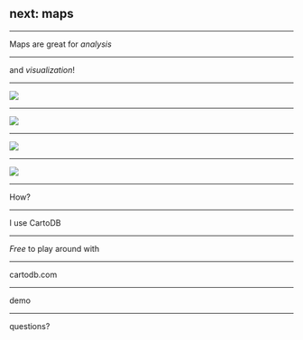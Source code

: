 ## next: maps

---

Maps are great for *analysis*

---

and *visualization*!

---

![](https://dl.dropboxusercontent.com/u/2745459/heroin.png)

---

![](https://dl.dropboxusercontent.com/u/2745459/mtastops.png)

---

![](https://dl.dropboxusercontent.com/u/2745459/vacants.png)

---

![](https://dl.dropboxusercontent.com/u/2745459/vacants-hex.png)

---

How?

---

I use CartoDB

---

*Free* to play around with

---

cartodb.com

---

demo

---

questions?